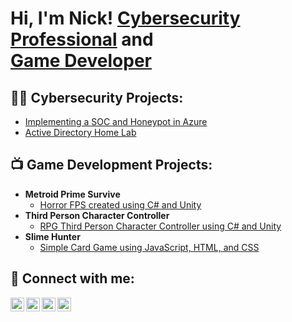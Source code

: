 <h1>Hi, I'm Nick! <a href="https://www.linkedin.com/in/joshmadakor/">Cybersecurity Professional</a> and <br/><a href="">Game Developer</a></h1>

<h2>👨‍💻 Cybersecurity Projects:</h2>

- [Implementing a SOC and Honeypot in Azure](https://github.com/ThorsPowa/SOC-and-Honeypot-in-Azure-Lab/tree/main)
- [Active Directory Home Lab](https://)

<h2>📺 Game Development Projects:</h2>

- <b> Metroid Prime Survive</b>
  - [Horror FPS created using C# and Unity](https://github.com/ThorsPowa/MetroidPrimeSurvival)
- <b> Third Person Character Controller</b>
  - [RPG Third Person Character Controller using C# and Unity](https://github.com/ThorsPowa/ThirdPersonControllerBase)
- <b> Slime Hunter</b>
  - [Simple Card Game using JavaScript, HTML, and CSS](https://github.com/ThorsPowa/SlimeHunter)

<h2> 🤳 Connect with me:</h2>

[<img align="left" alt="NickWagner | YouTube" width="22px" src="https://cdn.jsdelivr.net/npm/simple-icons@v3/icons/youtube.svg" />][youtube]
[<img align="left" alt="NickWagner | Twitter" width="22px" src="https://cdn.jsdelivr.net/npm/simple-icons@v3/icons/twitter.svg" />][twitter]
[<img align="left" alt="NickWagner | LinkedIn" width="22px" src="https://cdn.jsdelivr.net/npm/simple-icons@v3/icons/linkedin.svg" />][linkedin]
[<img align="left" alt="NickWagner | Instagram" width="22px" src="https://cdn.jsdelivr.net/npm/simple-icons@v3/icons/instagram.svg" />][instagram]

[twitter]: https://twitter.com/NickWag00537683
[youtube]: https://www.youtube.com/channel/UCpD8XdA9-pHhTk8mlpte3YA
[instagram]: https://www.instagram.com/anim_nick/
[linkedin]: https://www.linkedin.com/in/nicholas-wagner-8bb5261b3/
